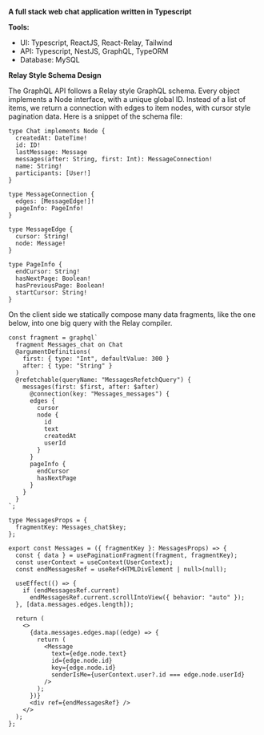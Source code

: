 **A full stack web chat application written in Typescript**

**Tools:**
- UI: Typescript, ReactJS, React-Relay, Tailwind
- API: Typescript, NestJS, GraphQL, TypeORM
- Database: MySQL

**Relay Style Schema Design**

The GraphQL API follows a Relay style GraphQL schema. Every object implements a Node interface, with a unique global ID. Instead of a list of items, we return a connection with edges to item nodes, with cursor style pagination data. Here is a snippet of the schema file:

```
type Chat implements Node {
  createdAt: DateTime!
  id: ID!
  lastMessage: Message
  messages(after: String, first: Int): MessageConnection!
  name: String!
  participants: [User!]
}

type MessageConnection {
  edges: [MessageEdge!]!
  pageInfo: PageInfo!
}

type MessageEdge {
  cursor: String!
  node: Message!
}

type PageInfo {
  endCursor: String!
  hasNextPage: Boolean!
  hasPreviousPage: Boolean!
  startCursor: String!
}
```

On the client side we statically compose many data fragments, like the one below, into one big query with the Relay compiler. 

```
const fragment = graphql`
  fragment Messages_chat on Chat
  @argumentDefinitions(
    first: { type: "Int", defaultValue: 300 }
    after: { type: "String" }
  )
  @refetchable(queryName: "MessagesRefetchQuery") {
    messages(first: $first, after: $after)
      @connection(key: "Messages_messages") {
      edges {
        cursor
        node {
          id
          text
          createdAt
          userId
        }
      }
      pageInfo {
        endCursor
        hasNextPage
      }
    }
  }
`;

type MessagesProps = {
  fragmentKey: Messages_chat$key;
};

export const Messages = ({ fragmentKey }: MessagesProps) => {
  const { data } = usePaginationFragment(fragment, fragmentKey);
  const userContext = useContext(UserContext);
  const endMessagesRef = useRef<HTMLDivElement | null>(null);

  useEffect(() => {
    if (endMessagesRef.current)
      endMessagesRef.current.scrollIntoView({ behavior: "auto" });
  }, [data.messages.edges.length]);

  return (
    <>
      {data.messages.edges.map((edge) => {
        return (
          <Message
            text={edge.node.text}
            id={edge.node.id}
            key={edge.node.id}
            senderIsMe={userContext.user?.id === edge.node.userId}
          />
        );
      })}
      <div ref={endMessagesRef} />
    </>
  );
};
```
